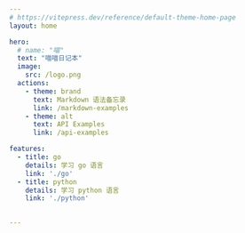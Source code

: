 ```yaml
---
# https://vitepress.dev/reference/default-theme-home-page
layout: home

hero:
  # name: "喵"
  text: "喵喵日记本"
  image:
    src: /logo.png
  actions:
    - theme: brand
      text: Markdown 语法备忘录
      link: /markdown-examples
    - theme: alt
      text: API Examples
      link: /api-examples

features:
  - title: go
    details: 学习 go 语言
    link: './go'
  - title: python
    details: 学习 python 语言
    link: './python'

  
---
```


